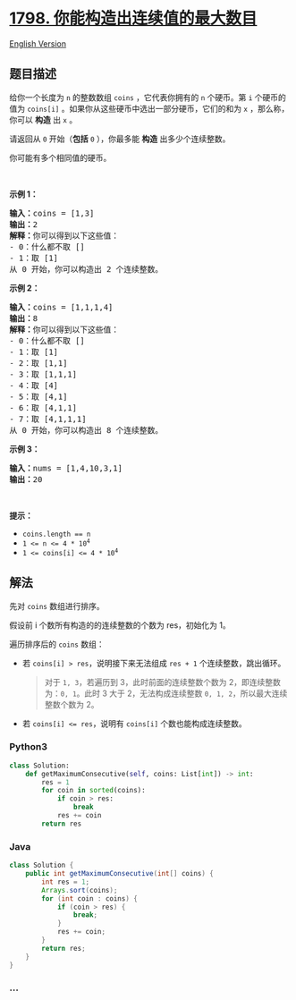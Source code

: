 # [1798. 你能构造出连续值的最大数目](https://leetcode.cn/problems/maximum-number-of-consecutive-values-you-can-make)

[English Version](/solution/1700-1799/1798.Maximum%20Number%20of%20Consecutive%20Values%20You%20Can%20Make/README_EN.md)

## 题目描述

<!-- 这里写题目描述 -->

<p>给你一个长度为 <code>n</code> 的整数数组 <code>coins</code> ，它代表你拥有的 <code>n</code> 个硬币。第 <code>i</code> 个硬币的值为 <code>coins[i]</code> 。如果你从这些硬币中选出一部分硬币，它们的和为 <code>x</code> ，那么称，你可以 <strong>构造</strong> 出 <code>x</code> 。</p>

<p>请返回从 <code>0</code> 开始（<strong>包括</strong> <code>0</code> ），你最多能 <strong>构造</strong> 出多少个连续整数。</p>

<p>你可能有多个相同值的硬币。</p>

<p> </p>

<p><strong>示例 1：</strong></p>

<pre>
<b>输入：</b>coins = [1,3]
<b>输出：</b>2
<strong>解释：</strong>你可以得到以下这些值：
- 0：什么都不取 []
- 1：取 [1]
从 0 开始，你可以构造出 2 个连续整数。</pre>

<p><strong>示例 2：</strong></p>

<pre>
<b>输入：</b>coins = [1,1,1,4]
<b>输出：</b>8
<strong>解释：</strong>你可以得到以下这些值：
- 0：什么都不取 []
- 1：取 [1]
- 2：取 [1,1]
- 3：取 [1,1,1]
- 4：取 [4]
- 5：取 [4,1]
- 6：取 [4,1,1]
- 7：取 [4,1,1,1]
从 0 开始，你可以构造出 8 个连续整数。</pre>

<p><strong>示例 3：</strong></p>

<pre>
<b>输入：</b>nums = [1,4,10,3,1]
<b>输出：</b>20</pre>

<p> </p>

<p><strong>提示：</strong></p>

<ul>
	<li><code>coins.length == n</code></li>
	<li><code>1 <= n <= 4 * 10<sup>4</sup></code></li>
	<li><code>1 <= coins[i] <= 4 * 10<sup>4</sup></code></li>
</ul>

## 解法

<!-- 这里可写通用的实现逻辑 -->

先对 `coins` 数组进行排序。

假设前 i 个数所有构造的的连续整数的个数为 res，初始化为 1。

遍历排序后的 `coins` 数组：

-   若 `coins[i] > res`，说明接下来无法组成 `res + 1` 个连续整数，跳出循环。

    > 对于 `1, 3`，若遍历到 3，此时前面的连续整数个数为 2，即连续整数为：`0, 1`。此时 3 大于 2，无法构成连续整数 `0, 1, 2`，所以最大连续整数个数为 2。

-   若 `coins[i] <= res`，说明有 `coins[i]` 个数也能构成连续整数。

<!-- tabs:start -->

### **Python3**

<!-- 这里可写当前语言的特殊实现逻辑 -->

```python
class Solution:
    def getMaximumConsecutive(self, coins: List[int]) -> int:
        res = 1
        for coin in sorted(coins):
            if coin > res:
                break
            res += coin
        return res
```

### **Java**

<!-- 这里可写当前语言的特殊实现逻辑 -->

```java
class Solution {
    public int getMaximumConsecutive(int[] coins) {
        int res = 1;
        Arrays.sort(coins);
        for (int coin : coins) {
            if (coin > res) {
                break;
            }
            res += coin;
        }
        return res;
    }
}
```

### **...**

```

```

<!-- tabs:end -->
